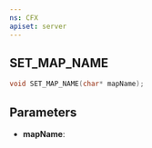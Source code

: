 ```yaml
---
ns: CFX
apiset: server
---
```

## SET_MAP_NAME

```c
void SET_MAP_NAME(char* mapName);
```


## Parameters
* **mapName**: 

